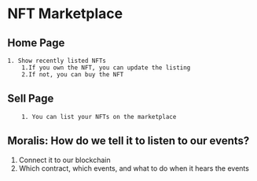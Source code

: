 # NFT Marketplace

## Home Page

    1. Show recently listed NFTs
        1.If you own the NFT, you can update the listing
        2.If not, you can buy the NFT

## Sell Page

        1. You can list your NFTs on the marketplace

## Moralis: How do we tell it to listen to our events?

1. Connect it to our blockchain
2. Which contract, which events, and what to do when it hears the events
